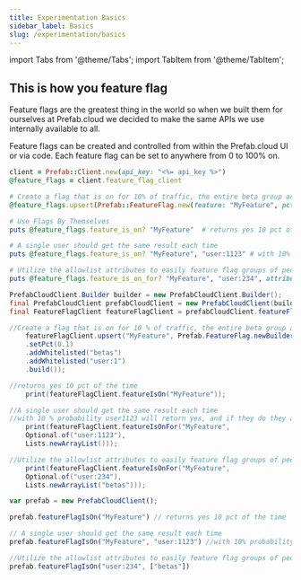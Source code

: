```yaml
---
title: Experimentation Basics
sidebar_label: Basics
slug: /experimentation/basics
---
```

import Tabs from '@theme/Tabs';
import TabItem from '@theme/TabItem';

## This is how you feature flag

Feature flags are the greatest thing in the world so when we built them for ourselves at Prefab.cloud we decided to make the same APIs we use internally available to all.

Feature flags can be created and controlled from within the Prefab.cloud UI or via code. Each feature flag can be set to anywhere from 0 to 100% on.


<Tabs>
<TabItem value="ruby" label="Ruby">

```ruby
client = Prefab::Client.new(api_key: "<%= api_key %>")
@feature_flags = client.feature_flag_client

# Create a flag that is on for 10% of traffic, the entire beta group and user:1
@feature_flags.upsert(Prefab::FeatureFlag.new(feature: "MyFeature", pct: 0.1, whitelisted: ["betas", "user:1"]))

# Use Flags By Themselves
puts @feature_flags.feature_is_on? "MyFeature"  # returns yes 10 pct of the time

# A single user should get the same result each time
puts @feature_flags.feature_is_on? "MyFeature", "user:1123" # with 10% probability user1123 will return yes, and if they do they always will

# Utilize the allowlist attributes to easily feature flag groups of people
puts @feature_flags.feature_is_on_for? "MyFeature", "user:234", attributes: ["betas"]}"
```

</TabItem>
<TabItem value="java" label="Java">

```java
PrefabCloudClient.Builder builder = new PrefabCloudClient.Builder();
final PrefabCloudClient prefabCloudClient = new PrefabCloudClient(builder);
final FeatureFlagClient featureFlagClient = prefabCloudClient.featureFlagClient();

//Create a flag that is on for 10 % of traffic, the entire beta group and user:1
    featureFlagClient.upsert("MyFeature", Prefab.FeatureFlag.newBuilder()
    .setPct(0.1)
    .addWhitelisted("betas")
    .addWhitelisted("user:1")
    .build());

//returns yes 10 pct of the time
    print(featureFlagClient.featureIsOn("MyFeature"));

//A single user should get the same result each time
//with 10 % probability user1123 will return yes, and if they do they always will
    print(featureFlagClient.featureIsOnFor("MyFeature",
    Optional.of("user:1123"),
    Lists.newArrayList()));

//Utilize the allowlist attributes to easily feature flag groups of people
    print(featureFlagClient.featureIsOnFor("MyFeature",
    Optional.of("user:234"),
    Lists.newArrayList("betas")));
```

</TabItem>
<TabItem value="js" label="JavaScript">

```js
var prefab = new PrefabCloudClient();

prefab.featureFlagIsOn("MyFeature") // returns yes 10 pct of the time

// A single user should get the same result each time
prefab.featureFlagIsOn("MyFeature", "user:1123") //with 10% probability user1123 will return yes, and if they do they always will

//Utilize the allowlist attributes to easily feature flag groups of people
prefab.featureFlagIsOn("user:234", ["betas"])
```

</TabItem>
</Tabs>

